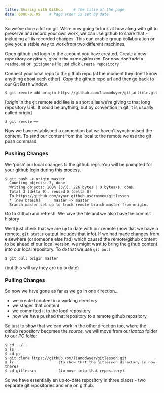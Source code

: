 ```yaml
---
title: Sharing with Github     # The title of the page
date: 0000-01-05    # Page order is set by date
---
```


So we’ve done a lot on git. We’re now going to look at how along with git to preserve and record your own work, we can use github to share that - including all its recorded changes. This can enable group collaboration or give you a stable way to work from two different machines.

Open github and login to the account you have created. Create a new repository on github, give it the name _gitlesson_. For now don’t add a `readme.md` or `.gitignore` file just click `Create repository`

Connect your local repo to the github repo (at the moment they don’t know anything about each other). Copy the github repo url and then go back to our Git Bash window.

```
$ git remote add origin https://github.com/liamodwyer/git_article.git
```
[_origin_ in the git remote add line is a short alias we’re giving to that long repository URL. It could be anything, but by convention in git, it is usually called origin]
```
$ git remote –v
```
Now we have established a connection but we haven’t synchronised the content. To send our content from the local to the remote we use the git push command

### Pushing Changes

We ‘push’ our local changes to the github repo. You will be prompted for your github login during this process.

```
$ git push –u origin master		
  Counting objects: 3, done.
  Writing objects: 100% (3/3), 226 bytes | 0 bytes/s, done.
  Total 3 (delta 0), reused 0 (delta 0)
  To https://github.com/<your_github_username>/gitlesson
  * [new branch]      master -> master
  Branch master set up to track remote branch master from origin.
```
Go to Github and refresh. We have the file and we also have the commit history

We’ll just check that we are up to date with our remote (now that we have a remote, `git status` output includes that info). If we had made changes from elsewhere (or someone else had) which caused the remote/github content to be ahead of our local version, we might want to bring the github content into our local repository. To do that we use `git pull`
```
$ git pull origin master
```
(but this will say they are up to date)

### Pulling Changes

So now we have gone as far as we go in one direction...
* we created content in a working directory
* we staged that content
* we committed it to the local repository
* now we have pushed that repository to a remote github repository

So just to show that we can work in the other direction too, where the github repository becomes the _source_, we will move from our _laptop_ folder to our _PC_ folder
```
$ cd ../..
$ ls
$ cd pc
$ git clone https://github.com/liamodwyer/gitlesson.git
$ ls 					(to show that the gitlesson directory is now there)
$ cd gitlesson 			(to move into that repository)
```
So we have essentially an up-to-date repository in three places - two separate git repositories and one on github.
